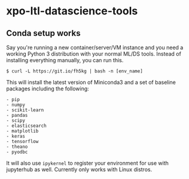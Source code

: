 # xpo-ltl-datascience-tools

## Conda setup works

Say you're running a new container/server/VM instance and you need a working Python 3 distribution with your normal ML/DS tools. Instead of installing everything manually, you can run this.

```
$ curl -L https://git.io/fh5kg | bash -n [env_name]

```

This will install the latest version of Miniconda3 and a set of baseline packages including the following:

```
- pip
- numpy
- scikit-learn
- pandas
- scipy
- elasticsearch
- matplotlib
- keras
- tensorflow
- theano
- pyodbc
```
It will also use `ipykernel` to register your environment for use with jupyterhub as well. Currently only works with Linux distros.
